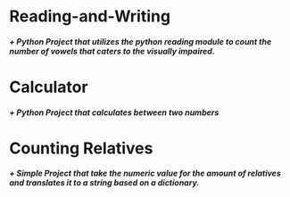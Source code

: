 # Reading-and-Writing
##### + Python Project that utilizes the python reading module to count the number of vowels that caters to the visually impaired.
# Calculator 
##### + Python Project that calculates between two numbers
# Counting Relatives
##### + Simple Project that take the numeric value for the amount of relatives and translates it to a string based on a dictionary.
